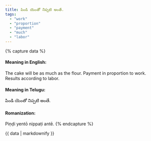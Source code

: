 ```yaml
---
title: పిండి యెంతో నిప్పటి అంతే.
tags:
  - "work"
  - "proportion"
  - "payment"
  - "much"
  - "labor"
---
```


{% capture data %}
#### Meaning in English:
The cake will be as much as the flour.
Payment in proportion to work. Results according to labor.

#### Meaning in Telugu:
పిండి యెంతో నిప్పటి అంతే.

#### Romanization:
Piṇḍi yentō nippaṭi antē.
{% endcapture %}

{{ data | markdownify }}

